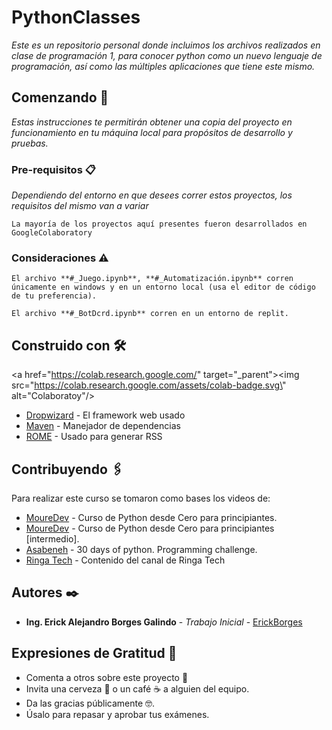 # PythonClasses

_Este es un repositorio personal donde incluimos los archivos realizados en clase de programación 1, para conocer python como un nuevo lenguaje de programación, así como las múltiples aplicaciones que tiene este mismo._

## Comenzando 🚀

_Estas instrucciones te permitirán obtener una copia del proyecto en funcionamiento en tu máquina local para propósitos de desarrollo y pruebas._

### Pre-requisitos 📋

_Dependiendo del entorno en que desees correr estos proyectos, los requisitos del mismo van a variar_

```
La mayoría de los proyectos aquí presentes fueron desarrollados en GoogleColaboratory
```

### Consideraciones ⚠️

```
El archivo **#_Juego.ipynb**, **#_Automatización.ipynb** corren únicamente en windows y en un entorno local (usa el editor de código de tu preferencia).
```

```
El archivo **#_BotDcrd.ipynb** corren en un entorno de replit.
```

## Construido con 🛠️

<a href=\"https://colab.research.google.com/" target=\"_parent\"><img src=\"https://colab.research.google.com/assets/colab-badge.svg\" alt=\"Colaboratoy\"/></a>
* [Dropwizard](http://www.dropwizard.io/1.0.2/docs/) - El framework web usado
* [Maven](https://maven.apache.org/) - Manejador de dependencias
* [ROME](https://rometools.github.io/rome/) - Usado para generar RSS

## Contribuyendo 🖇️

Para realizar este curso se tomaron como bases los videos de:
* [MoureDev](https://www.youtube.com/watch?v=Kp4Mvapo5kc) - Curso de Python desde Cero para principiantes.
* [MoureDev](https://www.youtube.com/watch?v=TbcEqkabAWU&t=697s) - Curso de Python desde Cero para principiantes [intermedio].
* [Asabeneh](https://github.com/Asabeneh/30-Days-Of-Python) - 30 days of python. Programming challenge.
* [Ringa Tech](https://www.youtube.com/@RingaTech/videos) - Contenido del canal de Ringa Tech

## Autores ✒️

* **Ing. Erick Alejandro Borges Galindo** - *Trabajo Inicial* - [ErickBorges](https://github.com/ErickBorgesGalindo)

## Expresiones de Gratitud 🎁

* Comenta a otros sobre este proyecto 📢
* Invita una cerveza 🍺 o un café ☕ a alguien del equipo. 
* Da las gracias públicamente 🤓.
* Úsalo para repasar y aprobar tus exámenes.

